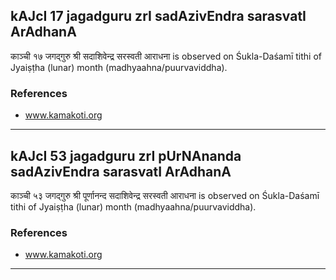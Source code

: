 ## kAJcI 17 jagadguru zrI sadAzivEndra sarasvatI ArAdhanA
काञ्ची १७ जगद्गुरु श्री सदाशिवेन्द्र सरस्वती आराधना is observed on Śukla-Daśamī tithi of Jyaiṣṭha (lunar) month (madhyaahna/puurvaviddha).


### References
* www.kamakoti.org


---
## kAJcI 53 jagadguru zrI pUrNAnanda sadAzivEndra sarasvatI ArAdhanA
काञ्ची ५३ जगद्गुरु श्री पूर्णानन्द सदाशिवेन्द्र सरस्वती आराधना is observed on Śukla-Daśamī tithi of Jyaiṣṭha (lunar) month (madhyaahna/puurvaviddha).


### References
* www.kamakoti.org


---
